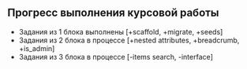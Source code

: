 <h2>Прогресс выполнения курсовой работы</h2>

+ Задания из 1 блока выполнены [+scaffold, +migrate, +seeds]
+ Задания из 2 блока в процессе [+nested attributes, +breadcrumb, +is_admin]
+ Задания из 3 блока в процессе [-items search, -interface]
